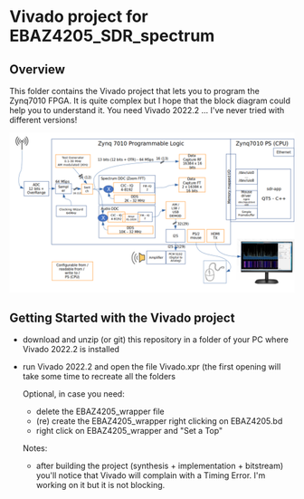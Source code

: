 # Vivado project for EBAZ4205_SDR_spectrum
 
## Overview

This folder contains the Vivado project that lets you to program the Zynq7010 FPGA. 
It is quite complex but I hope that the block diagram could help you to understand it.
You need Vivado 2022.2 ... I've never tried with different versions!

![block diagram](../docs/SDR-block-diagram.png)

## Getting Started with the Vivado project

* download and unzip (or git) this repository in a folder of your PC where Vivado 2022.2 is installed
* run Vivado 2022.2 and open the file Vivado.xpr (the first opening will take some time to recreate all the folders

  Optional, in case you need:

  * delete the EBAZ4205_wrapper file
  * (re) create the EBAZ4205_wrapper right clicking on EBAZ4205.bd
  * right click on EBAZ4205_wrapper and "Set a Top"
 
  Notes:
  * after building the project (synthesis + implementation + bitstream) you'll notice that Vivado will complain with a Timing Error. I'm working on it but it is not blocking.

  
